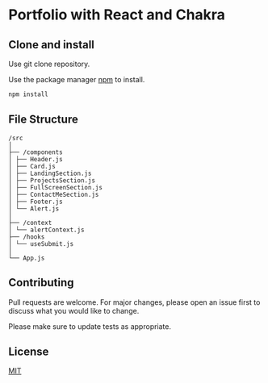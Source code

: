 # Portfolio with React and Chakra

## Clone and install

Use git clone repository.

Use the package manager [npm](https://www.npmjs.com/) to install.

```bash
npm install
```



## File Structure

```
/src
│
├── /components
│ ├── Header.js
│ ├── Card.js
│ ├── LandingSection.js
│ ├── ProjectsSection.js
│ ├── FullScreenSection.js
│ ├── ContactMeSection.js
│ ├── Footer.js
│ └── Alert.js
│
├── /context
│ └── alertContext.js
├── /hooks
│ └── useSubmit.js
│
└── App.js
```

## Contributing

Pull requests are welcome. For major changes, please open an issue first
to discuss what you would like to change.

Please make sure to update tests as appropriate.

## License

[MIT](https://choosealicense.com/licenses/mit/)